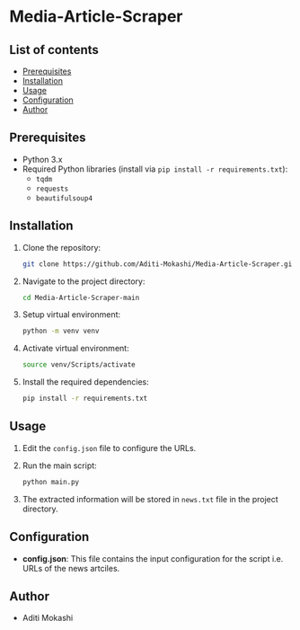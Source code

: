# Media-Article-Scraper

## List of contents

- [Prerequisites](#prerequisites)
- [Installation](#installation)
- [Usage](#usage)
- [Configuration](#configuration)
- [Author](#author)


## Prerequisites

- Python 3.x
- Required Python libraries (install via `pip install -r requirements.txt`):
  - `tqdm`
  - `requests`
  - `beautifulsoup4`


## Installation

1. Clone the repository:

   ```bash
   git clone https://github.com/Aditi-Mokashi/Media-Article-Scraper.git
   ```

2. Navigate to the project directory:

   ```bash
   cd Media-Article-Scraper-main
   ```
3. Setup virtual environment:
   ```bash
   python -m venv venv
   ```
4. Activate virtual environment:
   ```bash
   source venv/Scripts/activate
   ```
   
6. Install the required dependencies:

   ```bash
   pip install -r requirements.txt


## Usage

1. Edit the `config.json` file to configure the URLs.

2. Run the main script:

   ```bash
   python main.py
   ```

3. The extracted information will be stored in `news.txt` file in the project directory.


## Configuration

- **config.json**: This file contains the input configuration for the script i.e. URLs of the news artciles.


## Author
- Aditi Mokashi
